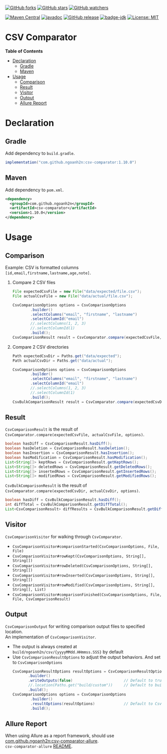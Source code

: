[![GitHub forks](https://img.shields.io/github/forks/ngoanh2n/csv-comparator.svg?style=social&label=Fork&maxAge=2592000)](https://github.com/ngoanh2n/csv-comparator/network/members/)
[![GitHub stars](https://img.shields.io/github/stars/ngoanh2n/csv-comparator.svg?style=social&label=Star&maxAge=2592000)](https://github.com/ngoanh2n/csv-comparator/stargazers/)
[![GitHub watchers](https://img.shields.io/github/watchers/ngoanh2n/csv-comparator.svg?style=social&label=Watch&maxAge=2592000)](https://github.com/ngoanh2n/csv-comparator/watchers/)

[![Maven Central](https://maven-badges.herokuapp.com/maven-central/com.github.ngoanh2n/csv-comparator/badge.svg)](https://maven-badges.herokuapp.com/maven-central/com.github.ngoanh2n/csv-comparator)
[![javadoc](https://javadoc.io/badge2/com.github.ngoanh2n/csv-comparator/javadoc.svg)](https://javadoc.io/doc/com.github.ngoanh2n/csv-comparator)
[![GitHub release](https://img.shields.io/github/release/ngoanh2n/csv-comparator.svg)](https://github.com/ngoanh2n/csv-comparator/releases/)
[![badge-jdk](https://img.shields.io/badge/jdk-17-blue.svg)](http://www.oracle.com/technetwork/java/javase/downloads/index.html)
[![License: MIT](https://img.shields.io/badge/License-MIT-blueviolet.svg)](https://opensource.org/licenses/MIT)

# CSV Comparator
**Table of Contents**
<!-- TOC -->
* [Declaration](#declaration)
  * [Gradle](#gradle)
  * [Maven](#maven)
* [Usage](#usage)
  * [Comparison](#comparison)
  * [Result](#result)
  * [Visitor](#visitor)
  * [Output](#output)
  * [Allure Report](#allure-report)
<!-- TOC -->

# Declaration
## Gradle
Add dependency to `build.gradle`.
```gradle
implementation("com.github.ngoanh2n:csv-comparator:1.10.0")
```

## Maven
Add dependency to `pom.xml`.
```xml
<dependency>
  <groupId>com.github.ngoanh2n</groupId>
  <artifactId>csv-comparator</artifactId>
  <version>1.10.0</version>
</dependency>
```

# Usage
## Comparison
Example: CSV is formatted columns `[id,email,firstname,lastname,age,note]`.

1. Compare 2 CSV files
    ```java
    File expectedCsvFile = new File("data/expected/file.csv");
    File actualCsvFile = new File("data/actual/file.csv");
    
    CsvComparisonOptions options = CsvComparisonOptions
            .builder()
            .selectColumns("email", "firstname", "lastname")
            .selectColumnId("email")
            //.selectColumns(1, 2, 3)
            //.selectColumnId(1)
            .build();
    CsvComparisonResult result = CsvComparator.compare(expectedCsvFile, actualCsvFile, options);
    ```
2. Compare 2 CSV directories
    ```java
    Path expectedCsvDir = Paths.get("data/expected");
    Path actualCsvDir = Paths.get("data/actual");
    
    CsvComparisonOptions options = CsvComparisonOptions
            .builder()
            .selectColumns("email", "firstname", "lastname")
            .selectColumnId("email")
            //.selectColumns(1, 2, 3)
            //.selectColumnId(1)
            .build();
    CsvBulkComparisonResult result = CsvComparator.compare(expectedCsvDir, actualCsvDir, options);
    ```

## Result
`CsvComparisonResult` is the result of `CsvComparator.compare(expectedCsvFile, actualCsvFile, options)`.
```java
boolean hasDiff = CsvComparisonResult.hasDiff();
boolean hasDeletion = CsvComparisonResult.hasDeletion();
boolean hasInsertion = CsvComparisonResult.hasInsertion();
boolean hasModification = CsvComparisonResult.hasModification();
List<String[]> keptRows = CsvComparisonResult.getKeptRows();
List<String[]> deletedRows = CsvComparisonResult.getDeletedRows();
List<String[]> insertedRows = CsvComparisonResult.getInsertedRows();
List<String[]> modifiedRows = CsvComparisonResult.getModifiedRows();
```

`CsvBulkComparisonResult` is the result of `CsvComparator.compare(expectedCsvDir, actualCsvDir, options)`.
```java
boolean hasDiff = CsvBulkComparisonResult.hasDiff();
int diffTotal = CsvBulkComparisonResult.getDiffTotal();
List<CsvComparisonResult> diffResults = CsvBulkComparisonResult.getDiffResults();
```

## Visitor
`CsvComparisonVisitor` for walking through `CsvComparator`.
- `CsvComparisonVisitor#comparisonStarted(CsvComparisonOptions, File, File)`
- `CsvComparisonVisitor#rowKept(CsvComparisonOptions, String[], String[])`
- `CsvComparisonVisitor#rowDeleted(CsvComparisonOptions, String[], String[])`
- `CsvComparisonVisitor#rowInserted(CsvComparisonOptions, String[], String[])`
- `CsvComparisonVisitor#rowModified(CsvComparisonOptions, String[], String[], List)`
- `CsvComparisonVisitor#comparisonFinished(CsvComparisonOptions, File, File, CsvComparisonResult)`

## Output
`CsvComparisonOutput` for writing comparison output files to specified location.<br>
An implementation of `CsvComparisonVisitor`.
- The output is always created at `build/ngoanh2n/csv/{yyyyMMdd.HHmmss.SSS}` by default
- Use `CsvComparisonResultOptions` to adjust the output behaviors. And set to `CsvComparisonOptions`
  ```java
  CsvComparisonResultOptions resultOptions = CsvComparisonResultOptions
         .builder()
         .writeOutputs(false)                       // Default to true
         //.location(Paths.get("build/custom"))     // Default to build/ngoanh2n/csv
         .build();
  CsvComparisonOptions options = CsvComparisonOptions
          .builder()
          .resultOptions(resultOptions)             // Default to CsvComparisonResultOptions.defaults()
          .build();
  ```

## Allure Report
When using Allure as a report framework, should use
<a href="https://mvnrepository.com/artifact/com.github.ngoanh2n/csv-comparator-allure">com.github.ngoanh2n:csv-comparator-allure</a>.<br>
`csv-comparator-allure` [README](csv-comparator-allure#readme).
